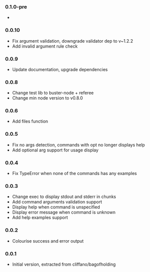 ### 0.1.0-pre
*

### 0.0.10
* Fix argument validation, downgrade validator dep to v~1.2.2
* Add invalid argument rule check

### 0.0.9
* Update documentation, upgrade dependencies

### 0.0.8
* Change test lib to buster-node + referee
* Change min node version to v0.8.0

### 0.0.6
* Add files function

### 0.0.5
* Fix no args detection, commands with opt no longer displays help
* Add optional arg support for usage display

### 0.0.4
* Fix TypeError when none of the commands has any examples

### 0.0.3
* Change exec to display stdout and stderr in chunks
* Add command arguments validation support
* Display help when command is unspecified
* Display error message when command is unknown
* Add help examples support

### 0.0.2
* Colourise success and error output

### 0.0.1
* Initial version, extracted from cliffano/bagofholding
